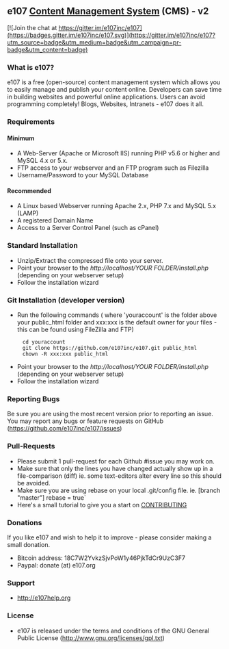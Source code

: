 ## e107 [Content Management System][1] (CMS) - v2

[![Join the chat at https://gitter.im/e107inc/e107](https://badges.gitter.im/e107inc/e107.svg)](https://gitter.im/e107inc/e107?utm_source=badge&utm_medium=badge&utm_campaign=pr-badge&utm_content=badge)

### What is e107?
e107 is a free (open-source) content management system which allows you to easily manage and publish your content online. Developers can save time in building websites and powerful online applications. Users can avoid programming completely! Blogs, Websites, Intranets - e107 does it all. 

### Requirements

   #### Minimum

   * A Web-Server (Apache or Microsoft IIS) running PHP v5.6 or higher and MySQL 4.x or 5.x.
   * FTP access to your webserver and an FTP program such as Filezilla
   * Username/Password to your MySQL Database

   #### Recommended

   * A Linux based Webserver running Apache 2.x, PHP 7.x and MySQL 5.x (LAMP)
   * A registered Domain Name
   * Access to a Server Control Panel (such as cPanel)


### Standard Installation 

* Unzip/Extract the compressed file onto your server. 
* Point your browser to the *http://localhost/YOUR FOLDER/install.php* (depending on your webserver setup)
* Follow the installation wizard



### Git Installation (developer version)

* Run the following commands ( where 'youraccount' is the folder above your public_html folder and xxx:xxx is the default owner for your files - this can be found using FileZilla and FTP)
```
     cd youraccount   
     git clone https://github.com/e107inc/e107.git public_html	
     chown -R xxx:xxx public_html 
```    
* Point your browser to the *http://localhost/YOUR FOLDER/install.php* (depending on your webserver setup)
* Follow the installation wizard



### Reporting Bugs

Be sure you are using the most recent version prior to reporting an issue. 
You may report any bugs or feature requests on GitHub (https://github.com/e107inc/e107/issues)



### Pull-Requests

* Please submit 1 pull-request for each Github #issue you may work on. 
* Make sure that only the lines you have changed actually show up in a file-comparison (diff) ie. some text-editors alter every line so this should be avoided. 
* Make sure you are using rebase on your local .git/config file. 
ie. [branch "master"]
	rebase = true`
* Here's a small tutorial to give you a start on [CONTRIBUTING](CONTRIBUTING.md)

### Donations
If you like e107 and wish to help it to improve - please consider making a small donation.

* Bitcoin address: 18C7W2YvkzSjvPoW1y46PjkTdCr9UzC3F7
* Paypal: donate (at) e107.org



### Support
* http://e107help.org 



### License

* e107 is released under the terms and conditions of the GNU General Public License (http://www.gnu.org/licenses/gpl.txt)

  [1]: http://e107.org
  [2]: http://www.e107.org
